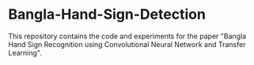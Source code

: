 # Bangla-Hand-Sign-Detection
This repository contains the code and experiments for the paper "Bangla Hand Sign Recognition using Convolutional Neural Network and Transfer Learning".
